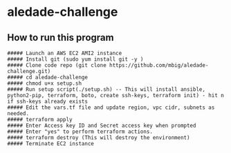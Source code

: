 # aledade-challenge

## How to run this program

    ##### Launch an AWS EC2 AMI2 instance
    ##### Install git (sudo yum install git -y )
    ##### Clone code repo (git clone https://github.com/mbig/aledade-challenge.git)
    ##### cd aledade-challenge
    ##### chmod u+x setup.sh
    ##### Run setup script(./setup.sh) -- This will install ansible, python2-pip, terraform, boto, create ssh-keys, terraform init) - hit n if ssh-keys already exists
    ##### Edit the vars.tf file and update region, vpc cidr, subnets as needed.
    ##### terraform apply
    ##### Enter Access key ID and Secret access key when prompted
    ##### Enter "yes" to perform terraform actions.
    ##### terraform destroy (This will destroy the environment)
    ##### Terminate EC2 instance
    

